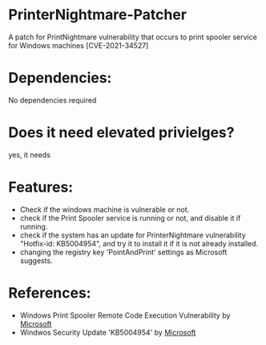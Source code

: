 # PrinterNightmare-Patcher
A patch for PrintNightmare vulnerability that occurs to print spooler service for Windows machines [CVE-2021-34527]

# Dependencies:
No dependencies required

# Does it need elevated privielges?
yes, it needs

# Features:
- Check if the windows machine is vulnerable or not.
- check if the Print Spooler service is running or not, and disable it if running.
- check if the system has an update for PrinterNightmare vulnerability "Hotfix-id: KB5004954", and try it to install it if it is not already installed.
- changing the registry key 'PointAndPrint' settings as Microsoft suggests.

# References:
- Windows Print Spooler Remote Code Execution Vulnerability by [Microsoft](https://msrc.microsoft.com/update-guide/vulnerability/CVE-2021-34527)
- Windwos Security Update 'KB5004954' by [Microsoft](https://support.microsoft.com/en-us/topic/july-6-2021-kb5004954-monthly-rollup-out-of-band-8e7742b6-8a42-41ab-86dd-0dd0b36b4139)
